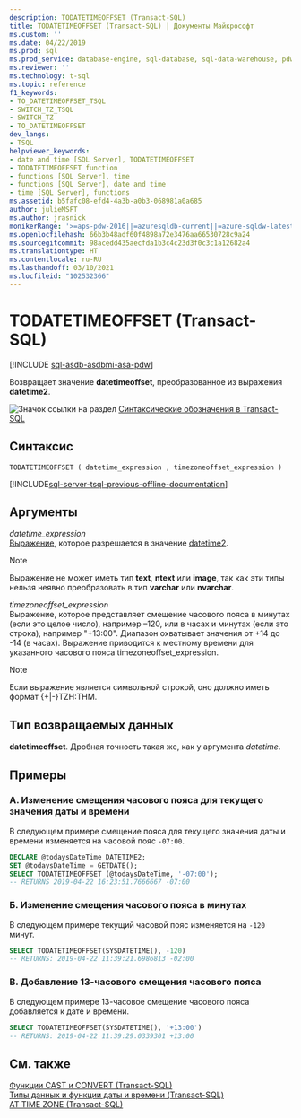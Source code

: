 ```yaml
---
description: TODATETIMEOFFSET (Transact-SQL)
title: TODATETIMEOFFSET (Transact-SQL) | Документы Майкрософт
ms.custom: ''
ms.date: 04/22/2019
ms.prod: sql
ms.prod_service: database-engine, sql-database, sql-data-warehouse, pdw
ms.reviewer: ''
ms.technology: t-sql
ms.topic: reference
f1_keywords:
- TO_DATETIMEOFFSET_TSQL
- SWITCH_TZ_TSQL
- SWITCH_TZ
- TO_DATETIMEOFFSET
dev_langs:
- TSQL
helpviewer_keywords:
- date and time [SQL Server], TODATETIMEOFFSET
- TODATETIMEOFFSET function
- functions [SQL Server], time
- functions [SQL Server], date and time
- time [SQL Server], functions
ms.assetid: b5fafc08-efd4-4a3b-a0b3-068981a0a685
author: julieMSFT
ms.author: jrasnick
monikerRange: '>=aps-pdw-2016||=azuresqldb-current||=azure-sqldw-latest||>=sql-server-2016||>=sql-server-linux-2017||=azuresqldb-mi-current'
ms.openlocfilehash: 66b3b48adf60f4898a72e3476aa66530728c9a24
ms.sourcegitcommit: 98acedd435aecfda1b3c4c23d3f0c3c1a12682a4
ms.translationtype: HT
ms.contentlocale: ru-RU
ms.lasthandoff: 03/10/2021
ms.locfileid: "102532366"
---
```

# <a name="todatetimeoffset-transact-sql"></a>TODATETIMEOFFSET (Transact-SQL)
[!INCLUDE [sql-asdb-asdbmi-asa-pdw](../../includes/applies-to-version/sql-asdb-asdbmi-asa-pdw.md)]

  Возвращает значение **datetimeoffset**, преобразованное из выражения **datetime2**.  
  
 ![Значок ссылки на раздел](../../database-engine/configure-windows/media/topic-link.gif "Значок ссылки на раздел") [Синтаксические обозначения в Transact-SQL](../../t-sql/language-elements/transact-sql-syntax-conventions-transact-sql.md)  
  
## <a name="syntax"></a>Синтаксис  
  
```syntaxsql
TODATETIMEOFFSET ( datetime_expression , timezoneoffset_expression )  
```  
  
[!INCLUDE[sql-server-tsql-previous-offline-documentation](../../includes/sql-server-tsql-previous-offline-documentation.md)]

## <a name="arguments"></a>Аргументы
 *datetime_expression*  
 [Выражение](../../t-sql/language-elements/expressions-transact-sql.md), которое разрешается в значение [datetime2](../../t-sql/data-types/datetime2-transact-sql.md).  
  
> [!NOTE]  
>  Выражение не может иметь тип **text**, **ntext** или **image**, так как эти типы нельзя неявно преобразовать в тип **varchar** или **nvarchar**.  
  
 *timezoneoffset_expression*  
 Выражение, которое представляет смещение часового пояса в минутах (если это целое число), например –120, или в часах и минутах (если это строка), например "+13:00". Диапазон охватывает значения от +14 до -14 (в часах). Выражение приводится к местному времени для указанного часового пояса timezoneoffset_expression.  

  
> [!NOTE]  
>  Если выражение является символьной строкой, оно должно иметь формат {+|-}TZH:THM.  
  
## <a name="return-type"></a>Тип возвращаемых данных  
 **datetimeoffset**. Дробная точность такая же, как у аргумента *datetime*.  
  
## <a name="examples"></a>Примеры  
  
### <a name="a-changing-the-time-zone-offset-of-the-current-date-and-time"></a>A. Изменение смещения часового пояса для текущего значения даты и времени  
 В следующем примере смещение пояса для текущего значения даты и времени изменяется на часовой пояс `-07:00`.  
  
```sql  
DECLARE @todaysDateTime DATETIME2;  
SET @todaysDateTime = GETDATE();  
SELECT TODATETIMEOFFSET (@todaysDateTime, '-07:00');  
-- RETURNS 2019-04-22 16:23:51.7666667 -07:00  
```  
  
### <a name="b-changing-the-time-zone-offset-in-minutes"></a>Б. Изменение смещения часового пояса в минутах  
 В следующем примере текущий часовой пояс изменяется на `-120` минут.  
  
```sql  
SELECT TODATETIMEOFFSET(SYSDATETIME(), -120)
-- RETURNS: 2019-04-22 11:39:21.6986813 -02:00  
```  
  
### <a name="c-adding-a-13-hour-time-zone-offset"></a>В. Добавление 13-часового смещения часового пояса  
 В следующем примере 13-часовое смещение часового пояса добавляется к дате и времени.  
  
```sql  
SELECT TODATETIMEOFFSET(SYSDATETIME(), '+13:00')
-- RETURNS: 2019-04-22 11:39:29.0339301 +13:00
```  
  
## <a name="see-also"></a>См. также  
 [Функции CAST и CONVERT (Transact-SQL)](../../t-sql/functions/cast-and-convert-transact-sql.md)   
 [Типы данных и функции даты и времени (Transact-SQL)](../../t-sql/functions/date-and-time-data-types-and-functions-transact-sql.md)   
 [AT TIME ZONE (Transact-SQL)](../../t-sql/queries/at-time-zone-transact-sql.md)  
  
  

